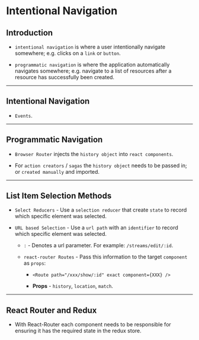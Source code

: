 # Intentional Navigation

## Introduction

* `intentional navigation` is where a user intentionally navigate somewhere; e.g. clicks on a `link` or `button`.

* `programmatic navigation` is where the application automatically navigates somewhere; e.g. navigate to a list of resources after a resource has successfully been created.

---

## Intentional Navigation

* `Events`.

---

## Programmatic Navigation

* `Browser Router` injects the `history object` into `react components`.

* For `action creators` / `sagas` the `history object` needs to be passed in; or `created manually` and imported.

---

## List Item Selection Methods

* `Select Reducers` - Use a `selection reducer` that create `state` to record which specific element was selected.

* `URL based Selection` - Use a `url path` with an `identifier` to record which specific element was selected. 

    * `:` - Denotes a url parameter. For example: `/streams/edit/:id`.
    
    * `react-router Routes` - Pass this information to the target `component` as `props`: 

        * `<Route path="/xxx/show/:id" exact component={XXX} />`

        * __Props__ - `history`, `location`, `match`.

---

## React Router and Redux

* With React-Router each component needs to be responsible for ensuring it has the required state in the redux store.

